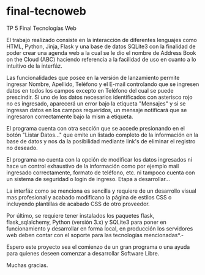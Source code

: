 # final-tecnoweb
TP 5 Final Tecnologías Web

El trabajo realizado consiste en la interacción de diferentes lenguajes como HTML, Python, Jinja, Flask y una base de datos SQLite3 con la finalidad de poder crear una agenda web a la cual se le dio el nombre de Address Book on the Cloud (ABC) haciendo referencia a la facilidad de uso en cuanto a lo intuitivo de la interfáz.

Las funcionalidades que posee en la versión de lanzamiento permite ingresar Nombre, Apellido, Teléfono y el E-mail controlando que se ingresen datos en todos los campos excepto en Teléfono del cual se puede prescindir. Si uno de los datos necesarios identificados con asterisco rojo no es ingresado, aparecerá un error bajo la etiqueta "Mensajes" y si se ingresan datos en los campos requeridos, un mensaje notificará que se ingresaron correctamente bajo la mism a etiqueta.

El programa cuenta con otra sección que se accede presionando en el botón "Listar Datos..." que emite un listado completo de la información en la base de datos y nos da la posibilidad mediante link's de eliminar el registro no deseado.

El programa no cuenta con la opción de modificar los datos ingresados ni hace un control exhaustivo de la información como por ejemplo mail ingresado correctamente, formato de teléfono, etc. ni tampoco cuenta con un sistema de seguridad o login de ingreso. Etapa a desarrollar...

La interfáz como se menciona es sencilla y requiere de un desarrollo visual mas profesional y acabado modificano la página de estilos CSS o incluyendo plantillas de acabado CSS de otro proveedor.

Por último, se requiere tener instalados los paquetes flask, flask_sqlalchemy, Python (versión 3.x) y SQLite3 para poner en funcionamiento y desarrollar en forma local, en producción los servidores web deben contar con el soporte para las tecnologías mencionadas*.-

Espero este proyecto sea el comienzo de un gran programa o una ayuda para quienes deseen comenzar a desarrollar Software Libre.

Muchas gracias.
